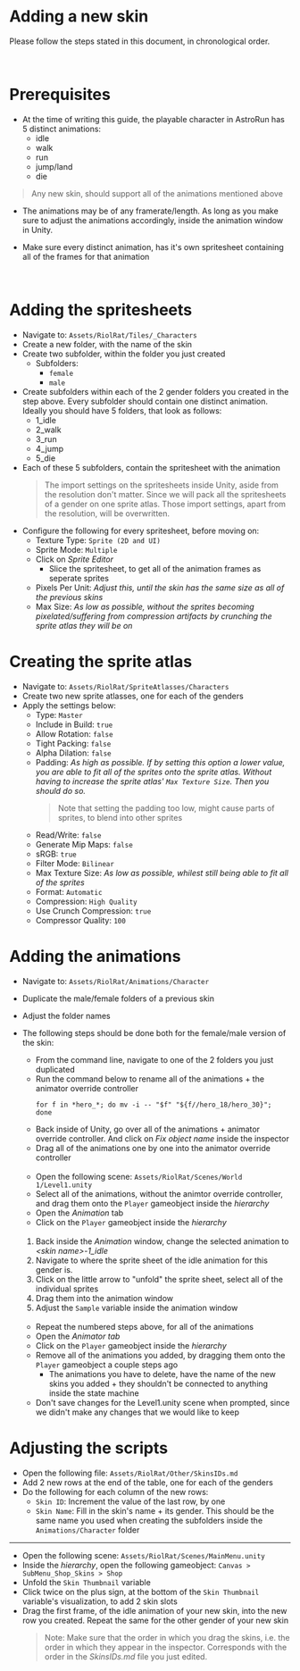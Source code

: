 # Adding a new skin
Please follow the steps stated in this document, in chronological order.

<br>

# Prerequisites
- At the time of writing this guide, the playable character in AstroRun has 5 distinct animations:
    - idle
    - walk
    - run
    - jump/land
    - die

> Any new skin, should support all of the animations mentioned above

- The animations may be of any framerate/length. As long as you make sure to adjust the animations accordingly, inside the animation window in Unity.

- Make sure every distinct animation, has it's own spritesheet containing all of the frames for that animation

<br>

# Adding the spritesheets
- Navigate to: `Assets/RiolRat/Tiles/_Characters`
- Create a new folder, with the name of the skin
- Create two subfolder, within the folder you just created
    - Subfolders:
        - `female`
        - `male`
- Create subfolders within each of the 2 gender folders you created in the step above. Every subfolder should contain one distinct animation. Ideally you should have 5 folders, that look as follows:
    - 1_idle
    - 2_walk
    - 3_run
    - 4_jump
    - 5_die
- Each of these 5 subfolders, contain the spritesheet with the animation
    > The import settings on the spritesheets inside Unity, aside from the resolution don't matter. Since we will pack all the spritesheets of a gender on one sprite atlas. Those import settings, apart from the resolution, will be overwritten.
- Configure the following for every spritesheet, before moving on:
    - Texture Type: `Sprite (2D and UI)`
    - Sprite Mode: `Multiple`
    - Click on *Sprite Editor*
        - Slice the spritesheet, to get all of the animation frames as seperate sprites
    - Pixels Per Unit: *Adjust this, until the skin has the same size as all of the previous skins*
    - Max Size: *As low as possible, without the sprites becoming pixelated/suffering from compression artifacts by crunching the sprite atlas they will be on*

# Creating the sprite atlas
- Navigate to: `Assets/RiolRat/SpriteAtlasses/Characters`
- Create two new sprite atlasses, one for each of the genders
- Apply the settings below:
    - Type: `Master`
    - Include in Build: `true`
    - Allow Rotation: `false`
    - Tight Packing: `false`
    - Alpha Dilation: `false`
    - Padding: *As high as possible. If by setting this option a lower value, you are able to fit all of the sprites onto the sprite atlas. Without having to increase the sprite atlas' `Max Texture Size`. Then you should do so.*
        > Note that setting the padding too low, might cause parts of sprites, to blend into other sprites
    - Read/Write: `false`
    - Generate Mip Maps: `false`
    - sRGB: `true`
    - Filter Mode: `Bilinear`
    - Max Texture Size: *As low as possible, whilest still being able to fit all of the sprites*
    - Format: `Automatic`
    - Compression: `High Quality`
    - Use Crunch Compression: `true`
    - Compressor Quality: `100`


# Adding the animations
- Navigate to: `Assets/RiolRat/Animations/Character`
- Duplicate the male/female folders of a previous skin
- Adjust the folder names
- The following steps should be done both for the female/male version of the skin:
    - From the command line, navigate to one of the 2 folders you just duplicated
    - Run the command below to rename all of the animations + the animator override controller
        ```
        for f in *hero_*; do mv -i -- "$f" "${f//hero_18/hero_30}"; done
        ```
    - Back inside of Unity, go over all of the animations + animator override controller. And click on *Fix object name* inside the inspector
    - Drag all of the animations one by one into the animator override controller

    <br>
    
    - Open the following scene: `Assets/RiolRat/Scenes/World 1/Level1.unity`
    - Select all of the animations, without the animtor override controller, and drag them onto the `Player` gameobject inside the *hierarchy*
    - Open the *Animation* tab
    - Click on the `Player` gameobject inside the *hierarchy*

    <br>

    1) Back inside the *Animation* window, change the selected animation to *\<skin name\>-1_idle*
    2) Navigate to where the sprite sheet of the idle animation for this gender is. 
    3) Click on the little arrow to "unfold" the sprite sheet, select all of the individual sprites
    4) Drag them into the animation window
    5) Adjust the `Sample` variable inside the animation window

    <br>

    - Repeat the numbered steps above, for all of the animations
    - Open the *Animator tab*
    - Click on the `Player` gameobject inside the *hierarchy* 
    - Remove all of the animations you added, by dragging them onto the `Player` gameobject a couple steps ago
        - The animations you have to delete, have the name of the new skins you added + they shouldn't be connected to anything inside the state machine
    - Don't save changes for the Level1.unity scene when prompted, since we didn't make any changes that we would like to keep

# Adjusting the scripts
- Open the following file: `Assets/RiolRat/Other/SkinsIDs.md`
- Add 2 new rows at the end of the table, one for each of the genders
- Do the following for each column of the new rows:
    - `Skin ID`: Increment the value of the last row, by one
    - `Skin Name`: Fill in the skin's name + its gender. This should be the same name you used when creating the subfolders inside the `Animations/Character` folder

---

- Open the following scene: `Assets/RiolRat/Scenes/MainMenu.unity`
- Inside the *hierarchy*, open the following gameobject: `Canvas > SubMenu_Shop_Skins > Shop`
- Unfold the `Skin Thumbnail` variable
- Click twice on the plus sign, at the bottom of the `Skin Thumbnail` variable's visualization, to add 2 skin slots
- Drag the first frame, of the idle animation of your new skin, into the new row you created. Repeat the same for the other gender of your new skin
    > Note: Make sure that the order in which you drag the skins, i.e. the order in which they appear in the inspector. Corresponds with the order in the *SkinsIDs.md* file you just edited.
    